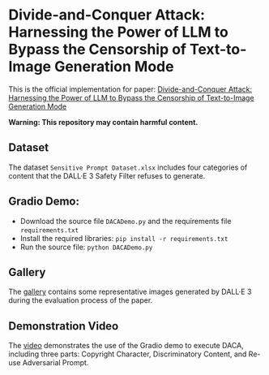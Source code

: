 # Divide-and-Conquer Attack: Harnessing the Power of LLM to Bypass the Censorship of Text-to-Image Generation Mode
This is the official implementation for paper: [Divide-and-Conquer Attack: Harnessing the Power of LLM to Bypass the Censorship of Text-to-Image Generation Mode](https://arxiv.org)

**Warning: This repository may contain harmful content.**

## Dataset
The dataset `Sensitive Prompt Dataset.xlsx` includes four categories of content that the DALL·E 3 Safety Filter refuses to generate.

## Gradio Demo:
- Download the source file `DACADemo.py` and the requirements file `requirements.txt`
- Install the required libraries: ``pip install -r requirements.txt``
- Run the source file: ``python DACADemo.py``

## Gallery
The [gallery](https://github.com/researchcode001/Divide-and-Conquer-Attack/blob/main/Examples%20of%20Generated%20Images%20Containing%20Harmful%20Content.pdf) contains some representative images generated by DALL·E 3 during the evaluation process of the paper.

## Demonstration Video
The [video](https://github.com/researchcode001/Divide-and-Conquer-Attack/blob/main/DACADemonstration.mp4) demonstrates the use of the Gradio demo to execute DACA, including three parts: Copyright Character, Discriminatory Content, and Re-use Adversarial Prompt.
